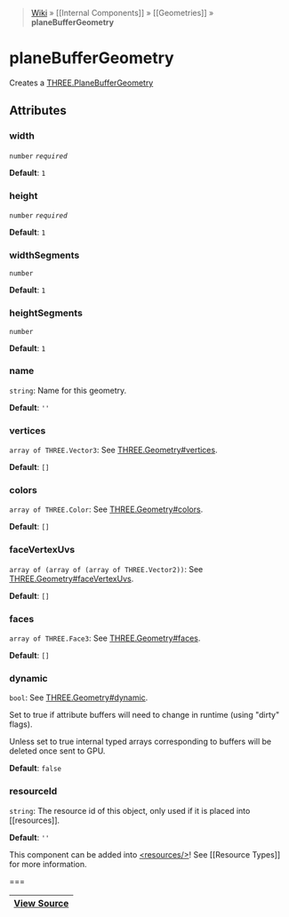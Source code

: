 > [Wiki](Home) » [[Internal Components]] » [[Geometries]] » **planeBufferGeometry**

# planeBufferGeometry

Creates a [THREE.PlaneBufferGeometry](http://threejs.org/docs/#Reference/Extras.Geometries/PlaneBufferGeometry)

## Attributes

### width
``` number ``` *``` required ```*

**Default**: `1`

### height
``` number ``` *``` required ```*

**Default**: `1`

### widthSegments
``` number ```

**Default**: `1`

### heightSegments
``` number ```

**Default**: `1`

### name
``` string ```: Name for this geometry.

**Default**: `''`

### vertices
``` array of THREE.Vector3 ```: See [THREE.Geometry#vertices](http://threejs.org/docs/#Reference/Core/Geometry.vertices).

**Default**: `[]`

### colors
``` array of THREE.Color ```: See [THREE.Geometry#colors](http://threejs.org/docs/#Reference/Core/Geometry.colors).

**Default**: `[]`

### faceVertexUvs
``` array of (array of (array of THREE.Vector2)) ```: See [THREE.Geometry#faceVertexUvs](http://threejs.org/docs/#Reference/Core/Geometry.faceVertexUvs).

**Default**: `[]`

### faces
``` array of THREE.Face3 ```: See [THREE.Geometry#faces](http://threejs.org/docs/#Reference/Core/Geometry.faces).

**Default**: `[]`

### dynamic
``` bool ```: See [THREE.Geometry#dynamic](http://threejs.org/docs/#Reference/Core/Geometry.dynamic).

Set to true if attribute buffers will need to change in runtime (using "dirty" flags).

Unless set to true internal typed arrays corresponding to buffers will be deleted
once sent to GPU.

**Default**: `false`

### resourceId
``` string ```: The resource id of this object, only used if it is placed into [[resources]].

**Default**: `''`

This component can be added into [&lt;resources/&gt;](resources)! See [[Resource Types]] for more information.

===

|**[View Source](../blob/master/src/lib/descriptors/Geometry/PlaneBufferGeometryDescriptor.js)**|
 ---|
